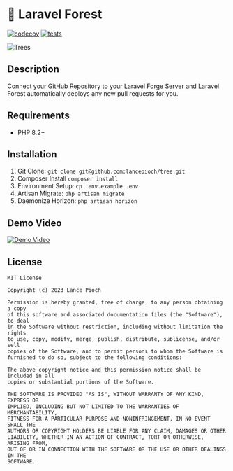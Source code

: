 # 🌲 Laravel Forest

[![codecov](https://codecov.io/gh/lancepioch/tree/branch/master/graph/badge.svg)](https://codecov.io/gh/lancepioch/tree)
[![tests](https://github.com/lancepioch/tree/actions/workflows/laravel.yaml/badge.svg)](https://github.com/lancepioch/tree/actions/workflows/laravel.yaml)

![Trees](public/img/trees.png)

## Description
Connect your GitHub Repository to your Laravel Forge Server and Laravel Forest automatically deploys any new pull requests for you.

## Requirements

* PHP 8.2+

## Installation

1. Git Clone: `git clone git@github.com:lancepioch/tree.git`
2. Composer Install `composer install`
3. Environment Setup: `cp .env.example .env`
4. Artisan Migrate: `php artisan migrate`
5. Daemonize Horizon: `php artisan horizon`

## Demo Video
[![Demo Video](https://i.imgur.com/pJnISxo.png)](https://youtu.be/e48QJdcNrUY)

## License
```
MIT License

Copyright (c) 2023 Lance Pioch

Permission is hereby granted, free of charge, to any person obtaining a copy
of this software and associated documentation files (the "Software"), to deal
in the Software without restriction, including without limitation the rights
to use, copy, modify, merge, publish, distribute, sublicense, and/or sell
copies of the Software, and to permit persons to whom the Software is
furnished to do so, subject to the following conditions:

The above copyright notice and this permission notice shall be included in all
copies or substantial portions of the Software.

THE SOFTWARE IS PROVIDED "AS IS", WITHOUT WARRANTY OF ANY KIND, EXPRESS OR
IMPLIED, INCLUDING BUT NOT LIMITED TO THE WARRANTIES OF MERCHANTABILITY,
FITNESS FOR A PARTICULAR PURPOSE AND NONINFRINGEMENT. IN NO EVENT SHALL THE
AUTHORS OR COPYRIGHT HOLDERS BE LIABLE FOR ANY CLAIM, DAMAGES OR OTHER
LIABILITY, WHETHER IN AN ACTION OF CONTRACT, TORT OR OTHERWISE, ARISING FROM,
OUT OF OR IN CONNECTION WITH THE SOFTWARE OR THE USE OR OTHER DEALINGS IN THE
SOFTWARE.
```
